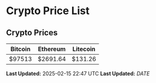 # Crypto Price List

## Crypto Prices
| Bitcoin | Ethereum | Litecoin |
| ------- | -------- | -------- |
| $97513 | $2691.64 | $131.26 |
**Last Updated:** 2025-02-15 22:47 UTC
**Last Updated:** $DATE$
